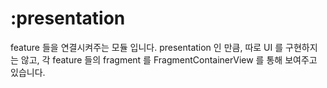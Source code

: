 # :presentation

feature 들을 연결시켜주는 모듈 입니다. presentation 인 만큼, 따로 UI 를 구현하지는 않고, 각 feature 들의 fragment 를
FragmentContainerView 를 통해 보여주고 있습니다. 